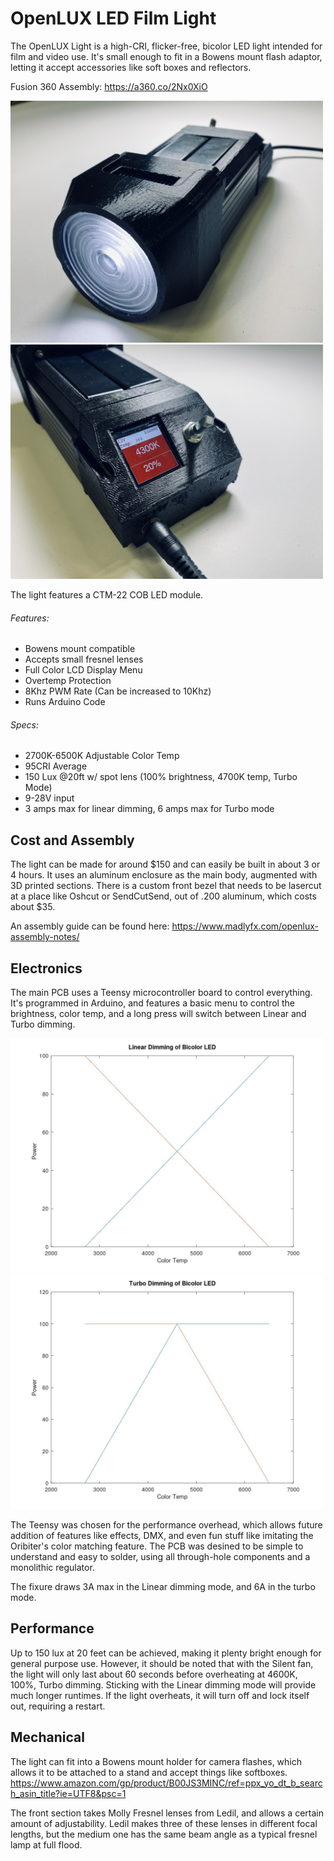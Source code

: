 # OpenLUX LED Film Light
 
The OpenLUX Light is a high-CRI, flicker-free, bicolor LED light intended for film and video use. It's small enough to fit in a Bowens mount flash adaptor, letting it accept accessories like soft boxes and reflectors. 

Fusion 360 Assembly: https://a360.co/2Nx0XiO

<img src="Images/IMG_1352.jpg" width="500">
<img src="Images/IMG_1354.jpg" width="500">

The light features a CTM-22 COB LED module.

###### Features:

 - Bowens mount compatible
 - Accepts small fresnel lenses
 - Full Color LCD Display Menu
 - Overtemp Protection
 - 8Khz PWM Rate (Can be increased to 10Khz)
 - Runs Arduino Code
 
 ###### Specs:
 
  - 2700K-6500K Adjustable Color Temp
  - 95CRI Average
  - 150 Lux @20ft w/ spot lens (100% brightness, 4700K temp, Turbo Mode)
  - 9-28V input
  - 3 amps max for linear dimming, 6 amps max for Turbo mode
  
  ## Cost and Assembly

The light can be made for around $150 and can easily be built in about 3 or 4 hours. It uses an aluminum enclosure as the main body, augmented with 3D printed sections. There is a custom front bezel that needs to be lasercut at a place like Oshcut or SendCutSend, out of .200 aluminum, which costs about $35.

An assembly guide can be found here: https://www.madlyfx.com/openlux-assembly-notes/

## Electronics

The main PCB uses a Teensy microcontroller board to control everything. It's programmed in Arduino, and features a basic menu to control the brightness, color temp, and a long press will switch between Linear and Turbo dimming.

<img src="Images/lineardim.jpg" width="500">
<img src="Images/turbo.jpg" width="500">

The Teensy was chosen for the performance overhead, which allows future addition of features like effects, DMX, and even fun stuff like imitating the Oribiter's color matching feature. The PCB was desined to be simple to understand and easy to solder, using all through-hole components and a monolithic regulator.

The fixure draws 3A max in the Linear dimming mode, and 6A in the turbo mode.

## Performance

Up to 150 lux at 20 feet can be achieved, making it plenty bright enough for general purpose use. However, it should be noted that with the Silent fan, the light will only last about 60 seconds before overheating at 4600K, 100%, Turbo dimming. Sticking with the Linear dimming mode will provide much longer runtimes. If the light overheats, it will turn off and lock itself out, requiring a restart.

## Mechanical

The light can fit into a Bowens mount holder for camera flashes, which allows it to be attached to a stand and accept things like softboxes. https://www.amazon.com/gp/product/B00JS3MINC/ref=ppx_yo_dt_b_search_asin_title?ie=UTF8&psc=1

The front section takes Molly Fresnel lenses from Ledil, and allows a certain amount of adjustability. Ledil makes three of these lenses in different focal lengths, but the medium one has the same beam angle as a typical fresnel lamp at full flood. 



